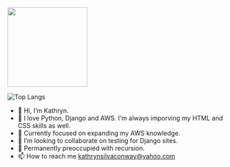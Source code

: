 <img height="180em" src="https://github-readme-stats.vercel.app/api?username=kathrynsilvaconway&show_icons=true&hide_border=true&&count_private=true&include_all_commits=true" />

![Top Langs](https://github-readme-stats.vercel.app/api/top-langs/?username=kathrynsilvaconway&theme=tokyonight)


- 👋 Hi, I’m Kathryn.
- 👀 I love Python, Django and AWS. I'm always imporving my HTML and CSS skills as well.
- 🌱 Currently focused on expanding my AWS knowledge. 
- 💞️ I’m looking to collaborate on testing for Django sites.
- :cherry_blossom: Permanently preoccupied with recursion.
- 📫 How to reach me kathrynsilvaconway@yahoo.com

<!---
kathrynsilvaconway/kathrynsilvaconway is a ✨ special ✨ repository because its `README.md` (this file) appears on your GitHub profile.
You can click the Preview link to take a look at your changes.
--->
